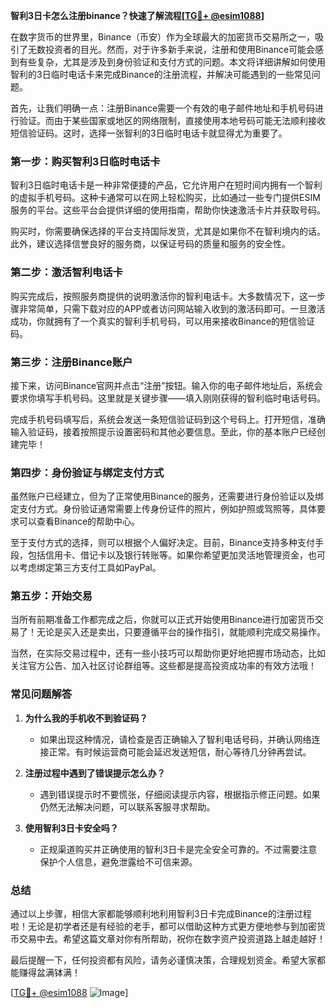 **智利3日卡怎么注册binance？快速了解流程[[TG💪+ @esim1088](https://t.me/s/esim1088)]**

在数字货币的世界里，Binance（币安）作为全球最大的加密货币交易所之一，吸引了无数投资者的目光。然而，对于许多新手来说，注册和使用Binance可能会感到有些复杂，尤其是涉及到身份验证和支付方式的问题。本文将详细讲解如何使用智利的3日临时电话卡来完成Binance的注册流程，并解决可能遇到的一些常见问题。

首先，让我们明确一点：注册Binance需要一个有效的电子邮件地址和手机号码进行验证。而由于某些国家或地区的网络限制，直接使用本地号码可能无法顺利接收短信验证码。这时，选择一张智利的3日临时电话卡就显得尤为重要了。

### **第一步：购买智利3日临时电话卡**

智利3日临时电话卡是一种非常便捷的产品，它允许用户在短时间内拥有一个智利的虚拟手机号码。这种卡通常可以在网上轻松购买，比如通过一些专门提供ESIM服务的平台。这些平台会提供详细的使用指南，帮助你快速激活卡片并获取号码。

购买时，你需要确保选择的平台支持国际发货，尤其是如果你不在智利境内的话。此外，建议选择信誉良好的服务商，以保证号码的质量和服务的安全性。

### **第二步：激活智利电话卡**

购买完成后，按照服务商提供的说明激活你的智利电话卡。大多数情况下，这一步骤非常简单，只需下载对应的APP或者访问网站输入收到的激活码即可。一旦激活成功，你就拥有了一个真实的智利手机号码，可以用来接收Binance的短信验证码。

### **第三步：注册Binance账户**

接下来，访问Binance官网并点击“注册”按钮。输入你的电子邮件地址后，系统会要求你填写手机号码。这里就是关键步骤——填入刚刚获得的智利临时电话号码。

完成手机号码填写后，系统会发送一条短信验证码到这个号码上。打开短信，准确输入验证码，接着按照提示设置密码和其他必要信息。至此，你的基本账户已经创建完毕！

### **第四步：身份验证与绑定支付方式**

虽然账户已经建立，但为了正常使用Binance的服务，还需要进行身份验证以及绑定支付方式。身份验证通常需要上传身份证件的照片，例如护照或驾照等，具体要求可以查看Binance的帮助中心。

至于支付方式的选择，则可以根据个人偏好决定。目前，Binance支持多种支付手段，包括信用卡、借记卡以及银行转账等。如果你希望更加灵活地管理资金，也可以考虑绑定第三方支付工具如PayPal。

### **第五步：开始交易**

当所有前期准备工作都完成之后，你就可以正式开始使用Binance进行加密货币交易了！无论是买入还是卖出，只要遵循平台的操作指引，就能顺利完成交易操作。

当然，在实际交易过程中，还有一些小技巧可以帮助你更好地把握市场动态，比如关注官方公告、加入社区讨论群组等。这些都是提高投资成功率的有效方法哦！

### **常见问题解答**

1. **为什么我的手机收不到验证码？**
   - 如果出现这种情况，请检查是否正确输入了智利电话号码，并确认网络连接正常。有时候运营商可能会延迟发送短信，耐心等待几分钟再尝试。

2. **注册过程中遇到了错误提示怎么办？**
   - 遇到错误提示时不要慌张，仔细阅读提示内容，根据指示修正问题。如果仍然无法解决问题，可以联系客服寻求帮助。

3. **使用智利3日卡安全吗？**
   - 正规渠道购买并正确使用的智利3日卡是完全安全可靠的。不过需要注意保护个人信息，避免泄露给不可信来源。

### **总结**

通过以上步骤，相信大家都能够顺利地利用智利3日卡完成Binance的注册过程啦！无论是初学者还是有经验的老手，都可以借助这种方式更方便地参与到加密货币交易中去。希望这篇文章对你有所帮助，祝你在数字资产投资道路上越走越好！

最后提醒一下，任何投资都有风险，请务必谨慎决策，合理规划资金。希望大家都能赚得盆满钵满！

[[TG💪+ @esim1088](https://t.me/s/esim1088) ![Image](https://i.postimg.cc/4NQfJmqS/Snipaste-2025-05-13-00-14-12.png)]